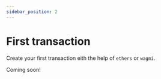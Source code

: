 ```yaml
---
sidebar_position: 2
---
```


# First transaction

Create your first transaction eith the help of `ethers` or `wagmi`.

Coming soon!